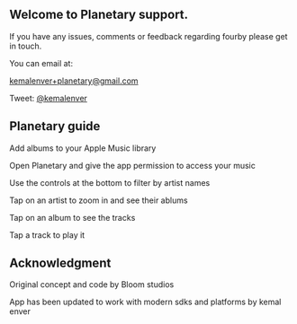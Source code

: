 ## Welcome to Planetary support.

If you have any issues, comments or feedback regarding fourby please get in touch.

You can email at:

[kemalenver+planetary@gmail.com](kemalenver+planetary@gmail.com)

Tweet: [@kemalenver](https://www.twitter.com/kemalenver)

## Planetary guide

Add albums to your Apple Music library

Open Planetary and give the app permission to access your music

Use the controls at the bottom to filter by artist names

Tap on an artist to zoom in and see their ablums

Tap on an album to see the tracks

Tap a track to play it

## Acknowledgment

Original concept and code by Bloom studios

App has been updated to work with modern sdks and platforms by kemal enver
